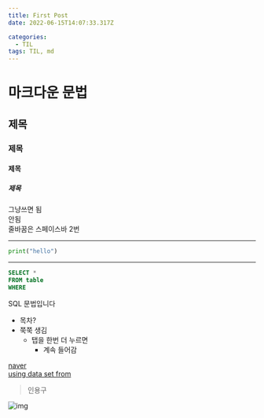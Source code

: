 ```yaml
---
title: First Post
date: 2022-06-15T14:07:33.317Z

categories:
  - TIL
tags: TIL, md
---
```


# 마크다운 문법
## 제목 
### 제목
#### 제목
##### 제목 

그냥쓰면 됨  
안됨   
줄바꿈은 스페이스바 2번   

***

```python
print("hello")
```
---

```sql
SELECT *
FROM table
WHERE
```
SQL 문법입니다

- 목차?
- 쭉쭉 생김
  - 탭을 한번 더 누르면
    - 계속 들어감

[naver]("www.naver.com")  
[using data set from](www.kosis.com)

> 인용구 

![img]("screenshot.png")


